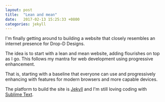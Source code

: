 ```yaml
---
layout: post
title:  "Lean and mean"
date:   2017-02-13 15:25:33 +0800
categories: jekyll
---
```


I'm finally getting around to building a website that closely resembles an internet presence for Drop-D Designs.

The idea is to start with a lean and mean website, adding flourishes on top as I go. This follows my mantra for web development using progressive enhancement.

That is, starting with a baseline that everyone can use and progressively enhancing with features for modern browsers and more capable devices.

The platform to build the site is [Jekyll][jekyll] and I'm still loving coding with [Sublime Text][sublime].

[jekyll]: https://jekyllrb.com/
[sublime]: https://www.sublimetext.com/